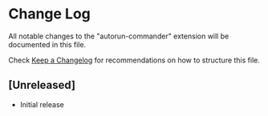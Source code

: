 # Change Log

All notable changes to the "autorun-commander" extension will be documented in this file.

Check [Keep a Changelog](http://keepachangelog.com/) for recommendations on how to structure this file.

## [Unreleased]

- Initial release